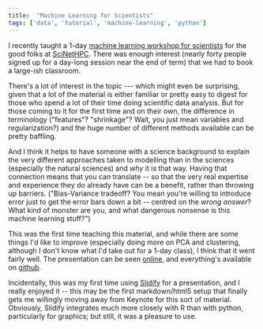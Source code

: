 ```yaml
---
title:  "Machine Learning for Scientists"
tags: ['data', 'tutorial', 'machine-learning', 'python']
---
```


I recently taught a 1-day [machine learning workshop for scientists](http://ljdursi.github.io/ML-for-scientists)  for the good folks at [SciNetHPC](http://www.scinethpc.ca).  There was enough interest (nearly forty people signed up for a day-long session near the end of term) that we had to book a large-ish classroom.

There's a lot of interest in the topic --- which might even be surprising, given that a lot of the material is either familiar or pretty easy to digest for those who spend a lot of their time doing scientific data analysis. But for those coming to it for the first time and on their own, the difference in terminology ("features"? "shrinkage"?  Wait, you just mean variables and regularization?) and the huge number of different methods available can be pretty baffling.

And I think it helps to have someone with a science background to explain the very different approaches taken to modelling than in the sciences (especially the natural sciences) and _why_ it is that way.  Having that connection means that you can translate -- so that the very real expertise and experience they do already have can be a benefit, rather than throwing up barriers.  ("Bias-Variance tradeoff?  You mean you're willing to introduce error just to get the error bars down a bit -- centred on the *wrong* *answer*?  What kind of monster are you, and what dangerous nonsense is this machine learning stuff?")

This was the first time teaching this material, and while there are some things I'd like to improve (especially doing more on PCA and clustering, although I don't know what I'd take out for a 1-day class), I think that it went fairly well.  The presentation can be seen [online](http://ljdursi.github.io/ML-for-scientists), and everything's available on [github](https://github.com/ljdursi/ML-for-scientists).

Incidentally, this was my first time using [Slidify](http://slidify.org) for a presentation, and I really enjoyed it -- this may be the first markdown/html5 setup that finally gets me willingly moving away from Keynote for this sort of material.  Obviously, Slidify integrates much more closely with R than with python, particularly for graphics; but still, it was a pleasure to use.
